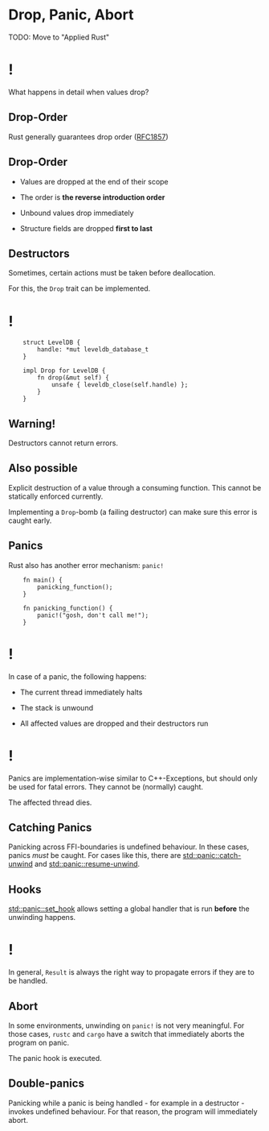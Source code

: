 # Drop, Panic, Abort

TODO: Move to "Applied Rust"

!
=

What happens in detail when values drop?

Drop-Order
----

Rust generally guarantees drop order
([RFC1857](https://github.com/rust-lang/rfcs/issues/1857))

Drop-Order
----

-   Values are dropped at the end of their scope

-   The order is **the reverse introduction order**

-   Unbound values drop immediately

-   Structure fields are dropped **first to last**

Destructors
----

Sometimes, certain actions must be taken before deallocation.

For this, the `Drop` trait can be implemented.

!
=
```rust,ignore,does_not_compile,editable
    struct LevelDB {
        handle: *mut leveldb_database_t
    }

    impl Drop for LevelDB {
        fn drop(&mut self) {
            unsafe { leveldb_close(self.handle) };
        }
    }
```
Warning!
----

Destructors cannot return errors.

Also possible
----

Explicit destruction of a value through a consuming function. This
cannot be statically enforced currently.

Implementing a `Drop`-bomb (a failing destructor) can make sure this
error is caught early.

Panics
----

Rust also has another error mechanism: `panic!`
```rust,ignore,does_not_compile,editable
    fn main() {
        panicking_function();
    }

    fn panicking_function() {
        panic!("gosh, don't call me!");
    }
```
!
=

In case of a panic, the following happens:

-   The current thread immediately halts

-   The stack is unwound

-   All affected values are dropped and their destructors run

!
=

Panics are implementation-wise similar to C++-Exceptions, but should
only be used for fatal errors. They cannot be (normally) caught.

The affected thread dies.

Catching Panics
----

Panicking across FFI-boundaries is undefined behaviour. In these cases,
panics *must* be caught. For cases like this, there are
[std::panic::catch-unwind](https://doc.rust-lang.org/std/panic/fn.catch_unwind.html)
and
[std::panic::resume-unwind](https://doc.rust-lang.org/std/panic/fn.resume_unwind.html).

Hooks
----

[std::panic::set\_hook](https://doc.rust-lang.org/std/panic/fn.set_hook.html)
allows setting a global handler that is run **before** the unwinding
happens.

!
=

In general, `Result` is always the right way to propagate errors if they
are to be handled.

Abort
----

In some environments, unwinding on `panic!` is not very meaningful. For
those cases, `rustc` and `cargo` have a switch that immediately aborts
the program on panic.

The panic hook is executed.

Double-panics
----

Panicking while a panic is being handled - for example in a destructor -
invokes undefined behaviour. For that reason, the program will
immediately abort.
